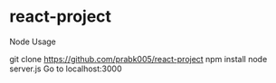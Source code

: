 # react-project

Node Usage

git clone https://github.com/prabk005/react-project
npm install
node server.js
Go to localhost:3000
